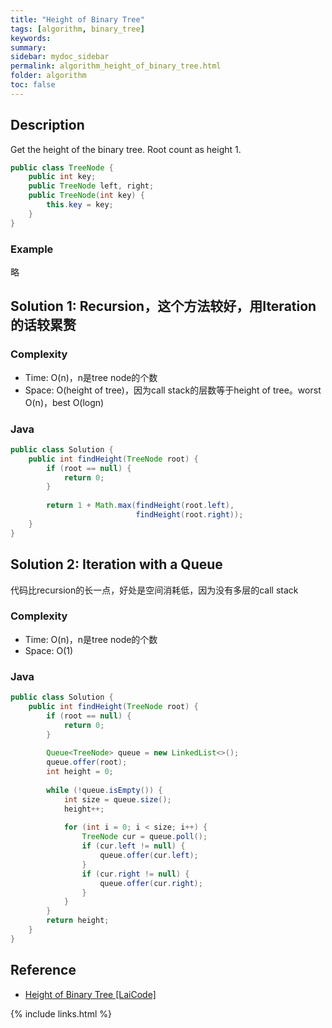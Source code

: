 ```yaml
---
title: "Height of Binary Tree"
tags: [algorithm, binary_tree]
keywords:
summary:
sidebar: mydoc_sidebar
permalink: algorithm_height_of_binary_tree.html
folder: algorithm
toc: false
---
```


## Description
Get the height of the binary tree. Root count as height 1. 
```java
public class TreeNode {
    public int key;
    public TreeNode left, right;
    public TreeNode(int key) {
        this.key = key;
    }
}
```

### Example
略

## Solution 1: Recursion，这个方法较好，用Iteration的话较累赘

### Complexity
* Time: O(n)，n是tree node的个数
* Space: O(height of tree)，因为call stack的层数等于height of tree。worst O(n)，best O(logn)

### Java
```java
public class Solution {
    public int findHeight(TreeNode root) {
        if (root == null) {
            return 0;
        }
      
        return 1 + Math.max(findHeight(root.left), 
                            findHeight(root.right));
    }
}
```

## Solution 2: Iteration with a Queue
代码比recursion的长一点，好处是空间消耗低，因为没有多层的call stack

### Complexity
* Time: O(n)，n是tree node的个数
* Space: O(1)

### Java
```java
public class Solution {
    public int findHeight(TreeNode root) {
        if (root == null) {
            return 0;
        }
      
        Queue<TreeNode> queue = new LinkedList<>();
        queue.offer(root);
        int height = 0;
      
        while (!queue.isEmpty()) {
            int size = queue.size();
            height++;
          
            for (int i = 0; i < size; i++) {
                TreeNode cur = queue.poll();
                if (cur.left != null) {
                    queue.offer(cur.left);
                }
                if (cur.right != null) {
                    queue.offer(cur.right);
                }
            }
        }
        return height;
    }
}
```

## Reference
* [Height of Binary Tree [LaiCode]](https://app.laicode.io/app/problem/60)

{% include links.html %}
